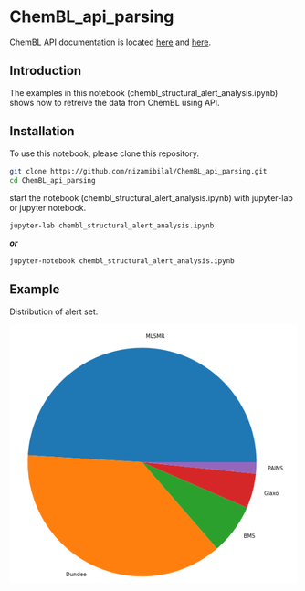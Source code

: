 # ChemBL_api_parsing

ChemBL API documentation is located [here](https://www.ebi.ac.uk/chembl/api/data/docs) and [here](https://chembl.gitbook.io/chembl-interface-documentation/web-services/chembl-data-web-services).

## Introduction

The examples in this notebook (chembl_structural_alert_analysis.ipynb) shows how to retreive the data from ChemBL using API.

## Installation 

To use this notebook, please clone this repository. 

```bash
git clone https://github.com/nizamibilal/ChemBL_api_parsing.git
cd ChemBL_api_parsing
```

start the notebook (chembl_structural_alert_analysis.ipynb) with jupyter-lab or jupyter notebook. 

```bash
jupyter-lab chembl_structural_alert_analysis.ipynb
```

***or*** 

```bash
jupyter-notebook chembl_structural_alert_analysis.ipynb
```

## Example
Distribution of alert set.

![Alert set](images/alert_set_pie.png)
